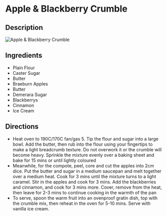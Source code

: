 # Apple & Blackberry Crumble

## Description
![Apple & Blackberry Crumble](https://www.themealdb.com/images/media/meals/xvsurr1511719182.jpg "Apple & Blackberry Crumble")

## Ingredients
- Plain Flour
- Caster Sugar
- Butter
- Braeburn Apples
- Butter
- Demerara Sugar
- Blackberrys
- Cinnamon
- Ice Cream

## Directions
- Heat oven to 190C/170C fan/gas 5. Tip the flour and sugar into a large bowl. Add the butter, then rub into the flour using your fingertips to make a light breadcrumb texture. Do not overwork it or the crumble will become heavy. Sprinkle the mixture evenly over a baking sheet and bake for 15 mins or until lightly coloured
- Meanwhile, for the compote, peel, core and cut the apples into 2cm dice. Put the butter and sugar in a medium saucepan and melt together over a medium heat. Cook for 3 mins until the mixture turns to a light caramel. Stir in the apples and cook for 3 mins. Add the blackberries and cinnamon, and cook for 3 mins more. Cover, remove from the heat, then leave for 2-3 mins to continue cooking in the warmth of the pan
- To serve, spoon the warm fruit into an ovenproof gratin dish, top with the crumble mix, then reheat in the oven for 5-10 mins. Serve with vanilla ice cream.
